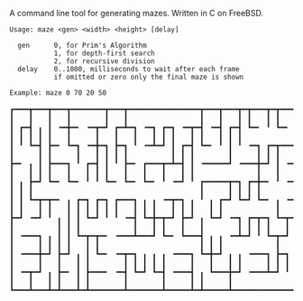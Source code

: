 A command line tool for generating mazes. Written in C on FreeBSD.

```
Usage: maze <gen> <width> <height> [delay]

  gen      0, for Prim's Algorithm
           1, for depth-first search
           2, for recursive division
  delay    0..1000, milliseconds to wait after each frame
           if omitted or zero only the final maze is shown

Example: maze 0 70 20 50
```

<pre>
┏━━━┳━━━┳━━━┳━━━━━━━┳━━━┳━━━━━━━━━━━━━━━┳━━━┳━━━┳━┳━━━┳━┳━━━━━┳━┳━┳━━━┓
┃&nbsp;&nbsp;&nbsp;┃&nbsp;&nbsp;&nbsp;┃&nbsp;&nbsp;&nbsp;┃&nbsp;&nbsp;&nbsp;&nbsp;&nbsp;&nbsp;&nbsp;┃&nbsp;&nbsp;&nbsp;┃&nbsp;&nbsp;&nbsp;&nbsp;&nbsp;&nbsp;&nbsp;&nbsp;&nbsp;&nbsp;&nbsp;&nbsp;&nbsp;&nbsp;&nbsp;┃&nbsp;&nbsp;&nbsp;┃&nbsp;&nbsp;&nbsp;┃&nbsp;┃&nbsp;&nbsp;&nbsp;┃&nbsp;┃&nbsp;&nbsp;&nbsp;&nbsp;&nbsp;┃&nbsp;┃&nbsp;┃&nbsp;&nbsp;&nbsp;┃
┃&nbsp;┏━┫&nbsp;╻&nbsp;┃&nbsp;╺━╋━╸&nbsp;╺━┳━┛&nbsp;┏━┻━┓&nbsp;╺━┓&nbsp;┏━┓&nbsp;╺━┳━┫&nbsp;╺━┫&nbsp;┏━┫&nbsp;┗━╸&nbsp;╹&nbsp;┗━╸&nbsp;╺━┛&nbsp;╹&nbsp;╹&nbsp;╺━┫
┃&nbsp;┃&nbsp;┃&nbsp;┃&nbsp;┃&nbsp;&nbsp;&nbsp;┃&nbsp;&nbsp;&nbsp;&nbsp;&nbsp;┃&nbsp;&nbsp;&nbsp;┃&nbsp;&nbsp;&nbsp;┃&nbsp;&nbsp;&nbsp;┃&nbsp;┃&nbsp;┃&nbsp;&nbsp;&nbsp;┃&nbsp;┃&nbsp;&nbsp;&nbsp;┃&nbsp;┃&nbsp;┃&nbsp;&nbsp;&nbsp;&nbsp;&nbsp;&nbsp;&nbsp;&nbsp;&nbsp;&nbsp;&nbsp;&nbsp;&nbsp;&nbsp;&nbsp;&nbsp;&nbsp;&nbsp;&nbsp;&nbsp;&nbsp;┃
┃&nbsp;╹&nbsp;┗━┫&nbsp;┣━╸&nbsp;┗━┓&nbsp;╺━╋━┓&nbsp;┣━┓&nbsp;╹&nbsp;╺━┻━┛&nbsp;┃&nbsp;┏━┫&nbsp;┗━╸&nbsp;╹&nbsp;┃&nbsp;╹&nbsp;╺━┓&nbsp;┏━┳━━━┳━┳━╸&nbsp;┏━┓&nbsp;┃
┃&nbsp;&nbsp;&nbsp;&nbsp;&nbsp;┃&nbsp;┃&nbsp;&nbsp;&nbsp;&nbsp;&nbsp;┃&nbsp;&nbsp;&nbsp;┃&nbsp;┃&nbsp;┃&nbsp;┃&nbsp;&nbsp;&nbsp;&nbsp;&nbsp;&nbsp;&nbsp;&nbsp;&nbsp;┃&nbsp;┃&nbsp;┃&nbsp;&nbsp;&nbsp;&nbsp;&nbsp;&nbsp;&nbsp;┃&nbsp;&nbsp;&nbsp;&nbsp;&nbsp;┃&nbsp;┃&nbsp;┃&nbsp;&nbsp;&nbsp;┃&nbsp;┃&nbsp;&nbsp;&nbsp;┃&nbsp;┃&nbsp;┃
┣━╸&nbsp;╻&nbsp;┃&nbsp;┣━━━┓&nbsp;╹&nbsp;┏━┫&nbsp;┃&nbsp;╹&nbsp;┣━╸&nbsp;┏━━━┳━┻━┫&nbsp;┃&nbsp;╺━━━━━┛&nbsp;╺━━━╋━┛&nbsp;┃&nbsp;╺━┛&nbsp;┣━━━┛&nbsp;┗━┫
┃&nbsp;&nbsp;&nbsp;┃&nbsp;┃&nbsp;┃&nbsp;&nbsp;&nbsp;┃&nbsp;&nbsp;&nbsp;┃&nbsp;┃&nbsp;┃&nbsp;&nbsp;&nbsp;┃&nbsp;&nbsp;&nbsp;┃&nbsp;&nbsp;&nbsp;┃&nbsp;&nbsp;&nbsp;┃&nbsp;┃&nbsp;&nbsp;&nbsp;&nbsp;&nbsp;&nbsp;&nbsp;&nbsp;&nbsp;&nbsp;&nbsp;&nbsp;&nbsp;┃&nbsp;&nbsp;&nbsp;┃&nbsp;&nbsp;&nbsp;&nbsp;&nbsp;┃&nbsp;&nbsp;&nbsp;&nbsp;&nbsp;&nbsp;&nbsp;┃
┃&nbsp;╻&nbsp;┣━┛&nbsp;┗━╸&nbsp;┗━╸&nbsp;╹&nbsp;╹&nbsp;┗━╸&nbsp;┗━╸&nbsp;┗━╸&nbsp;╹&nbsp;╺━┛&nbsp;╹&nbsp;┏━━━━━┳━┓&nbsp;┏━╋━╸&nbsp;╹&nbsp;╺━┳━╋━╸&nbsp;╺━━━┫
┃&nbsp;┃&nbsp;┃&nbsp;&nbsp;&nbsp;&nbsp;&nbsp;&nbsp;&nbsp;&nbsp;&nbsp;&nbsp;&nbsp;&nbsp;&nbsp;&nbsp;&nbsp;&nbsp;&nbsp;&nbsp;&nbsp;&nbsp;&nbsp;&nbsp;&nbsp;&nbsp;&nbsp;&nbsp;&nbsp;&nbsp;&nbsp;&nbsp;&nbsp;&nbsp;&nbsp;&nbsp;&nbsp;┃&nbsp;&nbsp;&nbsp;&nbsp;&nbsp;┃&nbsp;┃&nbsp;┃&nbsp;┃&nbsp;&nbsp;&nbsp;&nbsp;&nbsp;&nbsp;&nbsp;┃&nbsp;┃&nbsp;&nbsp;&nbsp;&nbsp;&nbsp;&nbsp;&nbsp;┃
┃&nbsp;┃&nbsp;┗━┳━┳━╸&nbsp;╻&nbsp;┏━┓&nbsp;┏━┓&nbsp;┏━━━┓&nbsp;╻&nbsp;╻&nbsp;╺━┳━┓&nbsp;╻&nbsp;╹&nbsp;╻&nbsp;┏━┛&nbsp;┗━┛&nbsp;┗━╸&nbsp;╻&nbsp;╺━┛&nbsp;╹&nbsp;┏━━━┓&nbsp;┃
┃&nbsp;┃&nbsp;&nbsp;&nbsp;┃&nbsp;┃&nbsp;&nbsp;&nbsp;┃&nbsp;┃&nbsp;┃&nbsp;┃&nbsp;┃&nbsp;┃&nbsp;&nbsp;&nbsp;┃&nbsp;┃&nbsp;┃&nbsp;&nbsp;&nbsp;┃&nbsp;┃&nbsp;┃&nbsp;&nbsp;&nbsp;┃&nbsp;┃&nbsp;&nbsp;&nbsp;&nbsp;&nbsp;&nbsp;&nbsp;&nbsp;&nbsp;&nbsp;&nbsp;┃&nbsp;&nbsp;&nbsp;&nbsp;&nbsp;&nbsp;&nbsp;┃&nbsp;&nbsp;&nbsp;┃&nbsp;┃
┣━┛&nbsp;╺━┛&nbsp;╹&nbsp;╻&nbsp;┃&nbsp;┃&nbsp;┗━┛&nbsp;╹&nbsp;╹&nbsp;╺━┫&nbsp;┗━╋━┳━┛&nbsp;┣━┛&nbsp;╻&nbsp;┗━┛&nbsp;╺━┓&nbsp;┏━┳━┓&nbsp;┗━┳━┳━┓&nbsp;┣━╸&nbsp;┗━┫
┃&nbsp;&nbsp;&nbsp;&nbsp;&nbsp;&nbsp;&nbsp;&nbsp;&nbsp;┃&nbsp;┃&nbsp;┃&nbsp;&nbsp;&nbsp;&nbsp;&nbsp;&nbsp;&nbsp;&nbsp;&nbsp;&nbsp;&nbsp;┃&nbsp;&nbsp;&nbsp;┃&nbsp;┃&nbsp;&nbsp;&nbsp;┃&nbsp;&nbsp;&nbsp;┃&nbsp;&nbsp;&nbsp;&nbsp;&nbsp;&nbsp;&nbsp;┃&nbsp;┃&nbsp;┃&nbsp;┃&nbsp;&nbsp;&nbsp;┃&nbsp;┃&nbsp;┃&nbsp;┃&nbsp;&nbsp;&nbsp;&nbsp;&nbsp;┃
┃&nbsp;╺━━━┓&nbsp;╻&nbsp;┃&nbsp;┃&nbsp;┗━┳━┳━╸&nbsp;╺━━━┻━━━┛&nbsp;┗━╸&nbsp;┗━━━┫&nbsp;╻&nbsp;╻&nbsp;╺━┻━┛&nbsp;╹&nbsp;┗━┳━┛&nbsp;┃&nbsp;┣━╋━╸&nbsp;╺━┫
┃&nbsp;&nbsp;&nbsp;&nbsp;&nbsp;┃&nbsp;┃&nbsp;┃&nbsp;┃&nbsp;&nbsp;&nbsp;┃&nbsp;┃&nbsp;&nbsp;&nbsp;&nbsp;&nbsp;&nbsp;&nbsp;&nbsp;&nbsp;&nbsp;&nbsp;&nbsp;&nbsp;&nbsp;&nbsp;&nbsp;&nbsp;&nbsp;&nbsp;&nbsp;&nbsp;┃&nbsp;┃&nbsp;┃&nbsp;&nbsp;&nbsp;&nbsp;&nbsp;&nbsp;&nbsp;&nbsp;&nbsp;&nbsp;&nbsp;┃&nbsp;&nbsp;&nbsp;┃&nbsp;┃&nbsp;┃&nbsp;&nbsp;&nbsp;&nbsp;&nbsp;┃
┃&nbsp;╺━━━╋━┛&nbsp;┣━┛&nbsp;╻&nbsp;┃&nbsp;┗━╸&nbsp;╺━┳━┓&nbsp;╻&nbsp;╻&nbsp;╻&nbsp;╺━━━┓&nbsp;┗━╋━┛&nbsp;╻&nbsp;╻&nbsp;╺━━━┓&nbsp;┣━┓&nbsp;╹&nbsp;╹&nbsp;╹&nbsp;╺━┳━┫
┃&nbsp;&nbsp;&nbsp;&nbsp;&nbsp;┃&nbsp;&nbsp;&nbsp;┃&nbsp;&nbsp;&nbsp;┃&nbsp;┃&nbsp;&nbsp;&nbsp;&nbsp;&nbsp;&nbsp;&nbsp;┃&nbsp;┃&nbsp;┃&nbsp;┃&nbsp;┃&nbsp;&nbsp;&nbsp;&nbsp;&nbsp;┃&nbsp;&nbsp;&nbsp;┃&nbsp;&nbsp;&nbsp;┃&nbsp;┃&nbsp;&nbsp;&nbsp;&nbsp;&nbsp;┃&nbsp;┃&nbsp;┃&nbsp;&nbsp;&nbsp;&nbsp;&nbsp;&nbsp;&nbsp;&nbsp;&nbsp;┃&nbsp;┃
┃&nbsp;╺━┳━┛&nbsp;╻&nbsp;┣━╸&nbsp;┃&nbsp;┣━━━╸&nbsp;╺━┫&nbsp;┗━┛&nbsp;┗━┫&nbsp;╺━━━┫&nbsp;╻&nbsp;┗━━━╋━┛&nbsp;╺━━━┻━┛&nbsp;╹&nbsp;╺━━━┓&nbsp;╻&nbsp;╹&nbsp;┃
┃&nbsp;&nbsp;&nbsp;┃&nbsp;&nbsp;&nbsp;┃&nbsp;┃&nbsp;&nbsp;&nbsp;┃&nbsp;┃&nbsp;&nbsp;&nbsp;&nbsp;&nbsp;&nbsp;&nbsp;┃&nbsp;&nbsp;&nbsp;&nbsp;&nbsp;&nbsp;&nbsp;┃&nbsp;&nbsp;&nbsp;&nbsp;&nbsp;┃&nbsp;┃&nbsp;&nbsp;&nbsp;&nbsp;&nbsp;┃&nbsp;&nbsp;&nbsp;&nbsp;&nbsp;&nbsp;&nbsp;&nbsp;&nbsp;&nbsp;&nbsp;&nbsp;&nbsp;&nbsp;&nbsp;&nbsp;&nbsp;┃&nbsp;┃&nbsp;&nbsp;&nbsp;┃
┗━━━┻━━━┻━┻━━━┻━┻━━━━━━━┻━━━━━━━┻━━━━━┻━┻━━━━━┻━━━━━━━━━━━━━━━━━┻━┻━━━┛
</pre>


